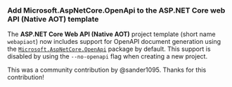 ### Add Microsoft.AspNetCore.OpenApi to the ASP.NET Core web API (Native AOT) template

The **ASP.NET Core Web API (Native AOT)** project template (short name `webapiaot`) now includes support for OpenAPI document generation using the [`Microsoft.AspNetCore.OpenApi`](https://www.nuget.org/packages/Microsoft.AspNetCore.OpenApi) package by default. This support is disabled by using the `--no-openapi` flag when creating a new project.

This was a community contribution by @sander1095. Thanks for this contribution!
